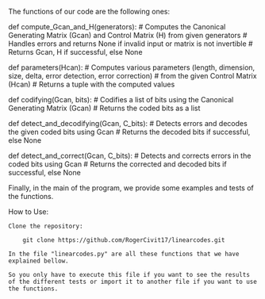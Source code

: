 The functions of our code are the following ones:

def compute_Gcan_and_H(generators):
    # Computes the Canonical Generating Matrix (Gcan) and Control Matrix (H) from given generators
    # Handles errors and returns None if invalid input or matrix is not invertible
    # Returns Gcan, H if successful, else None

def parameters(Hcan):
    # Computes various parameters (length, dimension, size, delta, error detection, error correction)
    # from the given Control Matrix (Hcan)
    # Returns a tuple with the computed values

def codifying(Gcan, bits):
    # Codifies a list of bits using the Canonical Generating Matrix (Gcan)
    # Returns the coded bits as a list

def detect_and_decodifying(Gcan, C_bits):
    # Detects errors and decodes the given coded bits using Gcan
    # Returns the decoded bits if successful, else None

def detect_and_correct(Gcan, C_bits):
    # Detects and corrects errors in the coded bits using Gcan
    # Returns the corrected and decoded bits if successful, else None

Finally, in the main of the program, we provide some examples and tests of the functions.

How to Use:

    Clone the repository:

        git clone https://github.com/RogerCivit17/linearcodes.git

    In the file "linearcodes.py" are all these functions that we have explained bellow.

    So you only have to execute this file if you want to see the results of the different tests or import it to another file if you want to use the functions.

